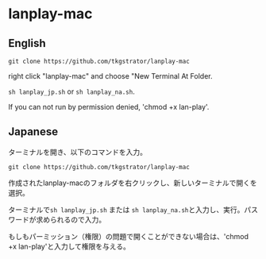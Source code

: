 # lanplay-mac

## English
`git clone https://github.com/tkgstrator/lanplay-mac`

right click "lanplay-mac" and choose "New Terminal At Folder.

`sh lanplay_jp.sh` or `sh lanplay_na.sh`.

If you can not run by permission denied, 'chmod +x lan-play'.

## Japanese

ターミナルを開き、以下のコマンドを入力。

`git clone https://github.com/tkgstrator/lanplay-mac`

作成されたlanplay-macのフォルダを右クリックし、新しいターミナルで開くを選択。

ターミナルで`sh lanplay_jp.sh` または `sh lanplay_na.sh`と入力し、実行。パスワードが求められるので入力。

もしもパーミッション（権限）の問題で開くことができない場合は、'chmod +x lan-play'と入力して権限を与える。
